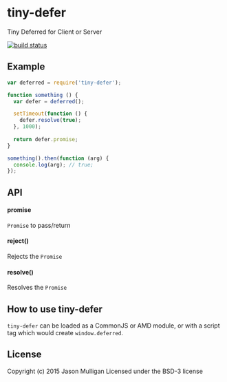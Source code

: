 # tiny-defer
Tiny Deferred for Client or Server

[![build status](https://secure.travis-ci.org/avoidwork/tiny-defer.svg)](http://travis-ci.org/avoidwork/tiny-defer)

## Example
```javascript
var deferred = require('tiny-defer');

function something () {
  var defer = deferred();

  setTimeout(function () {
    defer.resolve(true);
  }, 1000);
  
  return defer.promise;
}

something().then(function (arg) {
  console.log(arg); // true;
});
```

## API
#### promise
`Promise` to pass/return

#### reject()
Rejects the `Promise`

#### resolve()
Resolves the `Promise`

## How to use tiny-defer
`tiny-defer` can be loaded as a CommonJS or AMD module, or with a script tag which would create `window.deferred`.

## License
Copyright (c) 2015 Jason Mulligan
Licensed under the BSD-3 license
